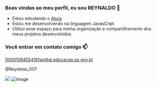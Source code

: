 ### Boas vindas ao meu perfil, eu sou REYNALDO 💙

- Estou estudando o [Alura](https://www.alura.com.br)
- Estou me desenvolvendo na linguagem JavasCript
- Utilizo esse espaço para minha organização e compartilhamento dos meus projetos desenvolvidos

### Você entrar em contato comigo 📫

00001084554161sp@al.educacao.sp.gov.br

@Reydelas_007

![](image](https://github.com/reydelaa007/reydelaa007/assets/168859474/89536007-bd2a-4f98-a0c4-5c036a1de241)
)
![image](https://github.com/reydelaa007/reydelaa007/assets/168859474/59e022fb-1e0b-4215-8c57-155019998f75)





